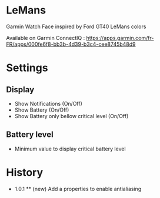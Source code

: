 # LeMans
Garmin Watch Face inspired by Ford GT40 LeMans colors

Available on Garmin ConnectIQ : https://apps.garmin.com/fr-FR/apps/000fe6f8-bb3b-4d39-b3c4-cee8745b48d9

# Settings

## Display
* Show Notifications (On/Off)
* Show Battery (On/Off)
* Show Battery only bellow critical level (On/Off)

## Battery level
* Minimum value to display critical battery level

# History
* 1.0.1
** (new) Add a properties to enable antialiasing